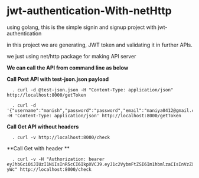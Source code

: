 # jwt-authentication-With-netHttp
using golang, this is the simple signin and signup project with jwt-authentication

in this project we are generating, JWT token and validating it in further APIs.

we just using net/http package for making API server

****We can call the API from command line as below****

  **Call Post API with test-json.json payload**

	  . curl -d @test-json.json -H "Content-Type: application/json"  http://localhost:8000/getToken
	
	  . curl -d '{"username":"manish","password":"password","email":"maniya0412@gmail.com"}' -H 'Content-Type: application/json' http://localhost:8000/getToken
	
  **Call Get API without headers**

	  . curl -v http://localhost:8000/check 

  **Call Get with header **

	  . curl -v -H "Authorization: bearer eyJhbGciOiJIUzI1NiIsInR5cCI6IkpXVCJ9.eyJ1c2VybmFtZSI6Im1hbmlzaCIsInVzZXJ0eXBlIjoiYWRtaW4iLCJlbWFpbCI6Im1hbml5YTA0MTJAZ21haWwuY29tIiwiZXhwIjoxNjIzNjQwNDc5fQ.nn0qw5SzIftuEJKw3wT1mM0ZpquO4pqlrGgfwjF-yWc" http://localhost:8000/check





